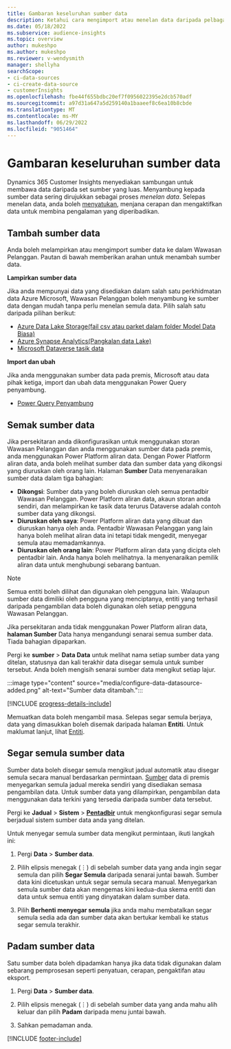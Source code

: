 ```yaml
---
title: Gambaran keseluruhan sumber data
description: Ketahui cara mengimport atau menelan data daripada pelbagai sumber.
ms.date: 05/18/2022
ms.subservice: audience-insights
ms.topic: overview
author: mukeshpo
ms.author: mukeshpo
ms.reviewer: v-wendysmith
manager: shellyha
searchScope:
- ci-data-sources
- ci-create-data-source
- customerInsights
ms.openlocfilehash: fbe44f655bdbc20ef7f0956022395e2dcb570adf
ms.sourcegitcommit: a97d31a647a5d259140a1baaeef8c6ea10b8cbde
ms.translationtype: MT
ms.contentlocale: ms-MY
ms.lasthandoff: 06/29/2022
ms.locfileid: "9051464"
---
```

# <a name="data-sources-overview"></a>Gambaran keseluruhan sumber data

Dynamics 365 Customer Insights menyediakan sambungan untuk membawa data daripada set sumber yang luas. Menyambung kepada sumber data sering dirujukkan sebagai proses *menelan data*. Selepas menelan data, anda boleh [menyatukan](data-unification.md), menjana cerapan dan mengaktifkan data untuk membina pengalaman yang diperibadikan.

## <a name="add-data-sources"></a>Tambah sumber data

Anda boleh melampirkan atau mengimport sumber data ke dalam Wawasan Pelanggan. Pautan di bawah memberikan arahan untuk menambah sumber data.

**Lampirkan sumber data**

Jika anda mempunyai data yang disediakan dalam salah satu perkhidmatan data Azure Microsoft, Wawasan Pelanggan boleh menyambung ke sumber data dengan mudah tanpa perlu menelan semula data. Pilih salah satu daripada pilihan berikut:
- [Azure Data Lake Storage(fail csv atau parket dalam folder Model Data Biasa)](connect-common-data-model.md)
- [Azure Synapse Analytics(Pangkalan data Lake)](connect-synapse.md)
- [Microsoft Dataverse tasik data](connect-dataverse-managed-lake.md)

**Import dan ubah**

Jika anda menggunakan sumber data pada premis, Microsoft atau data pihak ketiga, import dan ubah data menggunakan Power Query penyambung.
- [Power Query Penyambung](connect-power-query.md)

## <a name="review-data-sources"></a>Semak sumber data

Jika persekitaran anda dikonfigurasikan untuk menggunakan storan Wawasan Pelanggan dan anda menggunakan sumber data pada premis, anda menggunakan Power Platform aliran data. Dengan Power Platform aliran data, anda boleh melihat sumber data dan sumber data yang dikongsi yang diuruskan oleh orang lain. Halaman **Sumber** Data menyenaraikan sumber data dalam tiga bahagian:
- **Dikongsi**: Sumber data yang boleh diuruskan oleh semua pentadbir Wawasan Pelanggan. Power Platform aliran data, akaun storan anda sendiri, dan melampirkan ke tasik data terurus Dataverse adalah contoh sumber data yang dikongsi.
- **Diuruskan oleh saya**: Power Platform aliran data yang dibuat dan diuruskan hanya oleh anda. Pentadbir Wawasan Pelanggan yang lain hanya boleh melihat aliran data ini tetapi tidak mengedit, menyegar semula atau memadamkannya.
- **Diuruskan oleh orang lain**: Power Platform aliran data yang dicipta oleh pentadbir lain. Anda hanya boleh melihatnya. Ia menyenaraikan pemilik aliran data untuk menghubungi sebarang bantuan.
> [!NOTE]
> Semua entiti boleh dilihat dan digunakan oleh pengguna lain. Walaupun sumber data dimiliki oleh pengguna yang menciptanya, entiti yang terhasil daripada pengambilan data boleh digunakan oleh setiap pengguna Wawasan Pelanggan.

Jika persekitaran anda tidak menggunakan Power Platform aliran data, **halaman Sumber** Data hanya mengandungi senarai semua sumber data. Tiada bahagian dipaparkan.

Pergi ke **sumber** > **Data Data** untuk melihat nama setiap sumber data yang ditelan, statusnya dan kali terakhir data disegar semula untuk sumber tersebut. Anda boleh mengisih senarai sumber data mengikut setiap lajur.

:::image type="content" source="media/configure-data-datasource-added.png" alt-text="Sumber data ditambah.":::

[!INCLUDE [progress-details-include](includes/progress-details-pane.md)]

Memuatkan data boleh mengambil masa. Selepas segar semula berjaya, data yang dimasukkan boleh disemak daripada halaman **Entiti**. Untuk maklumat lanjut, lihat [Entiti](entities.md).

## <a name="refresh-data-sources"></a>Segar semula sumber data

Sumber data boleh disegar semula mengikut jadual automatik atau disegar semula secara manual berdasarkan permintaan. [Sumber](connect-power-query.md#add-data-from-on-premises-data-sources) data di premis menyegarkan semula jadual mereka sendiri yang disediakan semasa pengambilan data. Untuk sumber data yang dilampirkan, pengambilan data menggunakan data terkini yang tersedia daripada sumber data tersebut.

Pergi ke **Jadual** > **Sistem** > [**Pentadbir**](system.md#schedule-tab) untuk mengkonfigurasi segar semula berjadual sistem sumber data anda yang ditelan.

Untuk menyegar semula sumber data mengikut permintaan, ikuti langkah ini:

1. Pergi **Data** > **Sumber data**.

1. Pilih elipsis menegak (&vellip;) di sebelah sumber data yang anda ingin segar semula dan pilih **Segar Semula** daripada senarai juntai bawah. Sumber data kini dicetuskan untuk segar semula secara manual. Menyegarkan semula sumber data akan mengemas kini kedua-dua skema entiti dan data untuk semua entiti yang dinyatakan dalam sumber data.

1. Pilih **Berhenti menyegar semula** jika anda mahu membatalkan segar semula sedia ada dan sumber data akan bertukar kembali ke status segar semula terakhir.

## <a name="delete-a-data-source"></a>Padam sumber data

Satu sumber data boleh dipadamkan hanya jika data tidak digunakan dalam sebarang pemprosesan seperti penyatuan, cerapan, pengaktifan atau eksport.

1. Pergi **Data** > **Sumber data**.

2. Pilih elipsis menegak (&vellip;) di sebelah sumber data yang anda mahu alih keluar dan pilih **Padam** daripada menu juntai bawah.

3. Sahkan pemadaman anda.


[!INCLUDE [footer-include](includes/footer-banner.md)]
